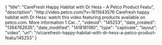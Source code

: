 {
    "title": "CareFresh Happy Habitat with Dr Hess - A Petco Product Featu",
    "description": "http:\/\/video.petco.com\/?v=1611643576 Carefresh happy habitat with Dr Hess: watch this video featuring products available on petco.com. More information 1 Car...",
    "videoid": "145253",
    "date_created": "1394762635",
    "date_modified": "1418181180",
    "type": "captivate",
    "layout": "video",
    "url": "\/v\/carefresh-happy-habitat-with-dr-hess-a-petco-product-featu\/145253"
}